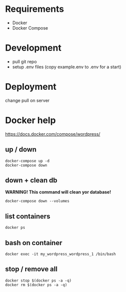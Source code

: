 # Requirements

- Docker
- Docker Compose

# Development

- pull git repo
- setup .env files (copy example.env to .env for a start)

# Deployment

change pull on server

# Docker help

https://docs.docker.com/compose/wordpress/

## up / down

```
docker-compose up -d
docker-compose down
```

## down + clean db
**WARNING! This command will clean yor database!**

```
docker-compose down --volumes
```

## list containers

```
docker ps
```
## bash on container

```
docker exec -it my_wordpress_wordpress_1 /bin/bash
```

## stop / remove all

```
docker stop $(docker ps -a -q)
docker rm $(docker ps -a -q)
```
